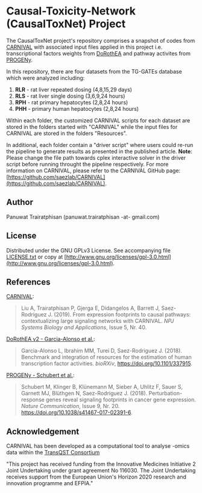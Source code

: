 # Causal-Toxicity-Network (CausalToxNet) Project

The CausalToxNet project's repository comprises a snapshot of codes from [CARNIVAL](https://github.com/saezlab/CARNIVAL) with associated input files applied in this project i.e. transcriptional factors weights from [DoRothEA](https://github.com/saezlab/DoRothEA) and pathway activites from [PROGENy](https://github.com/saezlab/progeny). 

In this repository, there are four datasets from the TG-GATEs database which were analyzed including:
1) **RLR** - rat liver repeated dosing (4,8,15,29 days)
2) **RLS** - rat liver single dosing (3,6,9,24 hours)
3) **RPH** - rat primary hepatocytes (2,8,24 hours)
4) **PHH** - primary human hepatocytes (2,8,24 hours)

Within each folder, the customized CARNIVAL scripts for each dataset are stored in the folders started with "CARNIVAL" while the input files for CARNIVAL are stored in the folders "Resources".

In additional, each folder contain a "driver script" where users could re-run the pipeline to generate results as presented in the published article. **Note**: Please change the file path towards cplex interactive solver in the driver script before running throught the pipeline respectively. For more information on CARNIVAL, please refer to the CARNIVAL GitHub page: [https://github.com/saezlab/CARNIVAL](https://github.com/saezlab/CARNIVAL).

## Author

Panuwat Trairatphisan (panuwat.trairatphisan -at- gmail.com)

## License

Distributed under the GNU GPLv3 License. See accompanying file [LICENSE.txt](https://github.com/saezlab/CARNIVAL/blob/master/LICENSE.txt) or copy at [http://www.gnu.org/licenses/gpl-3.0.html](http://www.gnu.org/licenses/gpl-3.0.html).

## References

[CARNIVAL](https://www.nature.com/articles/s41540-019-0118-z):

> Liu A, Trairatphisan P, Gjerga E, Didangelos A, Barrett J, Saez-Rodriguez J. (2019). From expression footprints to causal pathways: contextualizing large signaling networks with CARNIVAL. *NPJ Systems Biology and Applications*, Issue 5, Nr. 40.

[DoRothEA v2 - Garcia-Alonso et al.](https://www.biorxiv.org/content/early/2018/06/03/337915):

> Garcia-Alonso L, Ibrahim MM, Turei D, Saez-Rodriguez J. (2018). Benchmark and integration of resources for the estimation of human transcription factor activities. *bioRXiv*, https://doi.org/10.1101/337915.

[PROGENy - Schubert et al.](https://www.nature.com/articles/s41467-017-02391-6):

> Schubert M, Klinger B, Klünemann M, Sieber A, Uhlitz F, Sauer S, Garnett MJ, Blüthgen N, Saez-Rodriguez J. (2018). Perturbation-response genes reveal signaling footprints in cancer gene expression. *Nature Communication*, Issue 9, Nr. 20. https://doi.org/10.1038/s41467-017-02391-6.


## Acknowledgement

CARNIVAL has been developed as a computational tool to analyse -omics data within the [TransQST Consortium](https://transqst.org)

"This project has received funding from the Innovative Medicines Initiative 2 Joint Undertaking under grant agreement No 116030. The Joint Undertaking receives support from the European Union's Horizon 2020 research and innovation programme and EFPIA."

